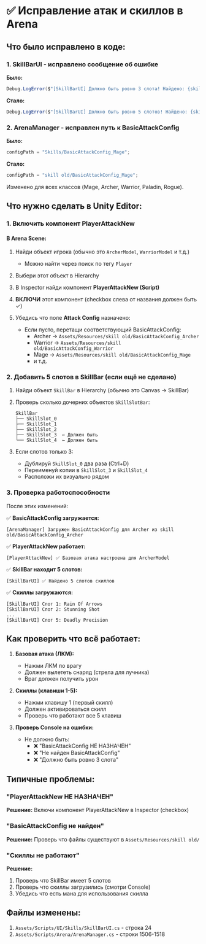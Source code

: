# ✅ Исправление атак и скиллов в Arena

## Что было исправлено в коде:

### 1. SkillBarUI - исправлено сообщение об ошибке
**Было:**
```csharp
Debug.LogError($"[SkillBarUI] Должно быть ровно 3 слота! Найдено: {skillSlots.Length}");
```

**Стало:**
```csharp
Debug.LogError($"[SkillBarUI] Должно быть ровно 5 слотов! Найдено: {skillSlots.Length}");
```

### 2. ArenaManager - исправлен путь к BasicAttackConfig
**Было:**
```csharp
configPath = "Skills/BasicAttackConfig_Mage";
```

**Стало:**
```csharp
configPath = "skill old/BasicAttackConfig_Mage";
```

Изменено для всех классов (Mage, Archer, Warrior, Paladin, Rogue).

## Что нужно сделать в Unity Editor:

### 1. Включить компонент PlayerAttackNew

#### В Arena Scene:

1. Найди объект игрока (обычно это `ArcherModel`, `WarriorModel` и т.д.)
   - Можно найти через поиск по тегу `Player`

2. Выбери этот объект в Hierarchy

3. В Inspector найди компонент **PlayerAttackNew (Script)**

4. **ВКЛЮЧИ** этот компонент (checkbox слева от названия должен быть ✓)

5. Убедись что поле **Attack Config** назначено:
   - Если пусто, перетащи соответствующий BasicAttackConfig:
     - Archer → `Assets/Resources/skill old/BasicAttackConfig_Archer`
     - Warrior → `Assets/Resources/skill old/BasicAttackConfig_Warrior`
     - Mage → `Assets/Resources/skill old/BasicAttackConfig_Mage`
     - и т.д.

### 2. Добавить 5 слотов в SkillBar (если ещё не сделано)

1. Найди объект `SkillBar` в Hierarchy (обычно это Canvas → SkillBar)

2. Проверь сколько дочерних объектов `SkillSlotBar`:
   ```
   SkillBar
   ├── SkillSlot_0
   ├── SkillSlot_1
   ├── SkillSlot_2
   ├── SkillSlot_3  ← Должен быть
   └── SkillSlot_4  ← Должен быть
   ```

3. Если слотов только 3:
   - Дублируй `SkillSlot_0` два раза (Ctrl+D)
   - Переименуй копии в `SkillSlot_3` и `SkillSlot_4`
   - Расположи их визуально рядом

### 3. Проверка работоспособности

После этих изменений:

✅ **BasicAttackConfig загружается:**
```
[ArenaManager] Загружен BasicAttackConfig для Archer из skill old/BasicAttackConfig_Archer
```

✅ **PlayerAttackNew работает:**
```
[PlayerAttackNew] ✅ Базовая атака настроена для ArcherModel
```

✅ **SkillBar находит 5 слотов:**
```
[SkillBarUI] ✅ Найдено 5 слотов скиллов
```

✅ **Скиллы загружаются:**
```
[SkillBarUI] Слот 1: Rain Of Arrows
[SkillBarUI] Слот 2: Stunning Shot
...
[SkillBarUI] Слот 5: Deadly Precision
```

## Как проверить что всё работает:

1. **Базовая атака (ЛКМ):**
   - Нажми ЛКМ по врагу
   - Должен вылететь снаряд (стрела для лучника)
   - Враг должен получить урон

2. **Скиллы (клавиши 1-5):**
   - Нажми клавишу 1 (первый скилл)
   - Должен активироваться скилл
   - Проверь что работают все 5 клавиш

3. **Проверь Console на ошибки:**
   - Не должно быть:
     - ❌ "BasicAttackConfig НЕ НАЗНАЧЕН"
     - ❌ "Не найден BasicAttackConfig"
     - ❌ "Должно быть ровно 3 слота"

## Типичные проблемы:

### "PlayerAttackNew НЕ НАЗНАЧЕН"
**Решение:** Включи компонент PlayerAttackNew в Inspector (checkbox)

### "BasicAttackConfig не найден"
**Решение:** Проверь что файлы существуют в `Assets/Resources/skill old/`

### "Скиллы не работают"
**Решение:**
1. Проверь что SkillBar имеет 5 слотов
2. Проверь что скиллы загрузились (смотри Console)
3. Убедись что есть мана для использования скилла

## Файлы изменены:

1. `Assets/Scripts/UI/Skills/SkillBarUI.cs` - строка 24
2. `Assets/Scripts/Arena/ArenaManager.cs` - строки 1506-1518
